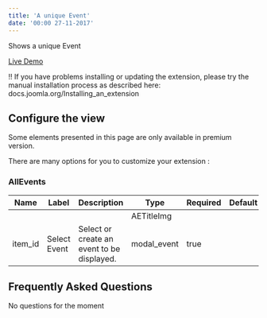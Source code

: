 ```yaml
---
title: 'A unique Event'
date: '00:00 27-11-2017'
---
```


Shows a unique Event

[Live Demo](https://www.allevents3.com/en/demo)

!! If you have problems installing or updating the extension, please try the manual installation process as described here: docs.joomla.org/Installing_an_extension

## Configure the view
<div class="notices yellow"><p>Some elements presented in this page are only available in premium version.</p></div>

There are many options for you to customize your extension :
### AllEvents
| Name | Label | Description | Type | Required | Default |
| ---- | ------| ----------- | ---- | -------- | ------- |
|  |  |  | AETitleImg |  |  |
| item_id | Select Event | Select or create an event to be displayed. | modal_event | true |  |

## Frequently Asked Questions
No questions for the moment